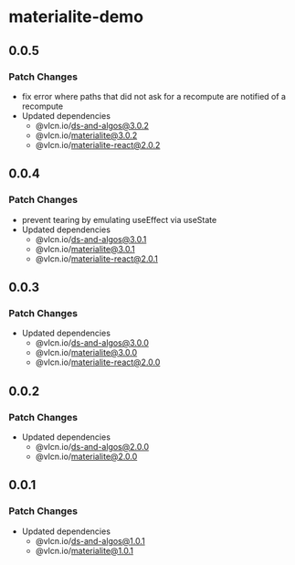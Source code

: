 # materialite-demo

## 0.0.5

### Patch Changes

- fix error where paths that did not ask for a recompute are notified of a recompute
- Updated dependencies
  - @vlcn.io/ds-and-algos@3.0.2
  - @vlcn.io/materialite@3.0.2
  - @vlcn.io/materialite-react@2.0.2

## 0.0.4

### Patch Changes

- prevent tearing by emulating useEffect via useState
- Updated dependencies
  - @vlcn.io/ds-and-algos@3.0.1
  - @vlcn.io/materialite@3.0.1
  - @vlcn.io/materialite-react@2.0.1

## 0.0.3

### Patch Changes

- Updated dependencies
  - @vlcn.io/ds-and-algos@3.0.0
  - @vlcn.io/materialite@3.0.0
  - @vlcn.io/materialite-react@2.0.0

## 0.0.2

### Patch Changes

- Updated dependencies
  - @vlcn.io/ds-and-algos@2.0.0
  - @vlcn.io/materialite@2.0.0

## 0.0.1

### Patch Changes

- Updated dependencies
  - @vlcn.io/ds-and-algos@1.0.1
  - @vlcn.io/materialite@1.0.1
